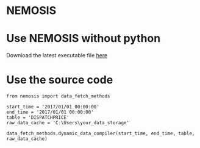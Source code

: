 # NEMOSIS

# Use NEMOSIS without python
Download the latest executable file [here](https://github.com/UNSW-CEEM/NEMOSIS/releases)

# Use the source code

```
from nemosis import data_fetch_methods

start_time = '2017/01/01 00:00:00'
end_time = '2017/01/01 00:00:00'
table = 'DISPATCHPRICE'
raw_data_cache = 'C:\Users\your_data_storage'

data_fetch_methods.dynamic_data_compiler(start_time, end_time, table, raw_data_cache)

